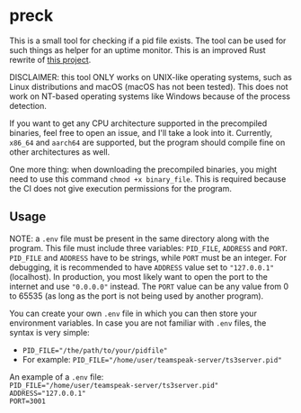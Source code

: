 # preck
This is a small tool for checking if a pid file exists. The tool can be used for such things as helper for an uptime monitor. This is an improved Rust rewrite of [this project](https://github.com/tontsa28/ts3-checker).

DISCLAIMER: this tool ONLY works on UNIX-like operating systems, such as Linux distributions and macOS (macOS has not been tested). This does not work on NT-based operating systems like Windows because of the process detection.

If you want to get any CPU architecture supported in the precompiled binaries, feel free to open an issue, and I'll take a look into it. Currently, `x86_64` and `aarch64` are supported, but the program should compile fine on other architectures as well.

One more thing: when downloading the precompiled binaries, you might need to use this command `chmod +x binary_file`. This is required because the CI does not give execution permissions for the program.

## Usage
NOTE: a `.env` file must be present in the same directory along with the program.
This file must include three variables: `PID_FILE`, `ADDRESS` and `PORT`. `PID_FILE` and `ADDRESS` have to be strings, while `PORT` must be an integer.
For debugging, it is recommended to have `ADDRESS` value set to `"127.0.0.1"` (localhost).
In production, you most likely want to open the port to the internet and use `"0.0.0.0"` instead.
The `PORT` value can be any value from 0 to 65535 (as long as the port is not being used by another program).

You can create your own `.env` file in which you can then store your environment variables. In case you are not familiar with `.env` files, the syntax is very simple:
- `PID_FILE="/the/path/to/your/pidfile"`
- For example: `PID_FILE="/home/user/teamspeak-server/ts3server.pid"`

An example of a `.env` file:\
`PID_FILE="/home/user/teamspeak-server/ts3server.pid"`\
`ADDRESS="127.0.0.1"`\
`PORT=3001`